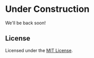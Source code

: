 # Under Construction

We'll be back soon!

<!-- Global site tag (gtag.js) - Google Analytics -->
<script async src="https://www.googletagmanager.com/gtag/js?id=UA-148164042-1"></script>
<script>
  window.dataLayer = window.dataLayer || [];
  function gtag(){dataLayer.push(arguments);}
  gtag('js', new Date());

  gtag('config', 'UA-148164042-1');
</script>

## License

Licensed under the [MIT License](https://opensource.org/licenses/MIT).
